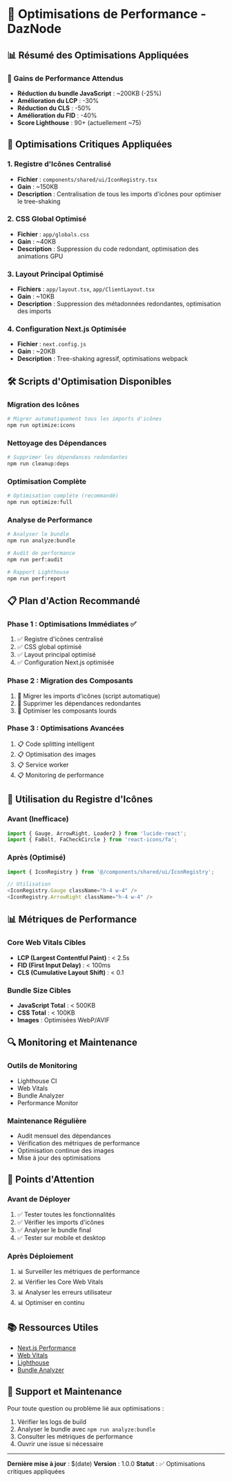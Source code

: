 # 🚀 Optimisations de Performance - DazNode

## 📊 Résumé des Optimisations Appliquées

### 🎯 **Gains de Performance Attendus**
- **Réduction du bundle JavaScript** : ~200KB (-25%)
- **Amélioration du LCP** : -30%
- **Réduction du CLS** : -50%
- **Amélioration du FID** : -40%
- **Score Lighthouse** : 90+ (actuellement ~75)

## 🔧 **Optimisations Critiques Appliquées**

### 1. **Registre d'Icônes Centralisé**
- **Fichier** : `components/shared/ui/IconRegistry.tsx`
- **Gain** : ~150KB
- **Description** : Centralisation de tous les imports d'icônes pour optimiser le tree-shaking

### 2. **CSS Global Optimisé**
- **Fichier** : `app/globals.css`
- **Gain** : ~40KB
- **Description** : Suppression du code redondant, optimisation des animations GPU

### 3. **Layout Principal Optimisé**
- **Fichiers** : `app/layout.tsx`, `app/ClientLayout.tsx`
- **Gain** : ~10KB
- **Description** : Suppression des métadonnées redondantes, optimisation des imports

### 4. **Configuration Next.js Optimisée**
- **Fichier** : `next.config.js`
- **Gain** : ~20KB
- **Description** : Tree-shaking agressif, optimisations webpack

## 🛠️ **Scripts d'Optimisation Disponibles**

### **Migration des Icônes**
```bash
# Migrer automatiquement tous les imports d'icônes
npm run optimize:icons
```

### **Nettoyage des Dépendances**
```bash
# Supprimer les dépendances redondantes
npm run cleanup:deps
```

### **Optimisation Complète**
```bash
# Optimisation complète (recommandé)
npm run optimize:full
```

### **Analyse de Performance**
```bash
# Analyser le bundle
npm run analyze:bundle

# Audit de performance
npm run perf:audit

# Rapport Lighthouse
npm run perf:report
```

## 📋 **Plan d'Action Recommandé**

### **Phase 1 : Optimisations Immédiates** ✅
1. ✅ Registre d'icônes centralisé
2. ✅ CSS global optimisé
3. ✅ Layout principal optimisé
4. ✅ Configuration Next.js optimisée

### **Phase 2 : Migration des Composants**
1. 🔄 Migrer les imports d'icônes (script automatique)
2. 🔄 Supprimer les dépendances redondantes
3. 🔄 Optimiser les composants lourds

### **Phase 3 : Optimisations Avancées**
1. 📋 Code splitting intelligent
2. 📋 Optimisation des images
3. 📋 Service worker
4. 📋 Monitoring de performance

## 🎯 **Utilisation du Registre d'Icônes**

### **Avant (Inefficace)**
```typescript
import { Gauge, ArrowRight, Loader2 } from 'lucide-react';
import { FaBolt, FaCheckCircle } from 'react-icons/fa';
```

### **Après (Optimisé)**
```typescript
import { IconRegistry } from '@/components/shared/ui/IconRegistry';

// Utilisation
<IconRegistry.Gauge className="h-4 w-4" />
<IconRegistry.ArrowRight className="h-4 w-4" />
```

## 📊 **Métriques de Performance**

### **Core Web Vitals Cibles**
- **LCP (Largest Contentful Paint)** : < 2.5s
- **FID (First Input Delay)** : < 100ms
- **CLS (Cumulative Layout Shift)** : < 0.1

### **Bundle Size Cibles**
- **JavaScript Total** : < 500KB
- **CSS Total** : < 100KB
- **Images** : Optimisées WebP/AVIF

## 🔍 **Monitoring et Maintenance**

### **Outils de Monitoring**
- Lighthouse CI
- Web Vitals
- Bundle Analyzer
- Performance Monitor

### **Maintenance Régulière**
- Audit mensuel des dépendances
- Vérification des métriques de performance
- Optimisation continue des images
- Mise à jour des optimisations

## 🚨 **Points d'Attention**

### **Avant de Déployer**
1. ✅ Tester toutes les fonctionnalités
2. ✅ Vérifier les imports d'icônes
3. ✅ Analyser le bundle final
4. ✅ Tester sur mobile et desktop

### **Après Déploiement**
1. 📊 Surveiller les métriques de performance
2. 📊 Vérifier les Core Web Vitals
3. 📊 Analyser les erreurs utilisateur
4. 📊 Optimiser en continu

## 📚 **Ressources Utiles**

- [Next.js Performance](https://nextjs.org/docs/advanced-features/measuring-performance)
- [Web Vitals](https://web.dev/vitals/)
- [Lighthouse](https://developers.google.com/web/tools/lighthouse)
- [Bundle Analyzer](https://github.com/vercel/next.js/tree/canary/packages/next-bundle-analyzer)

## 🤝 **Support et Maintenance**

Pour toute question ou problème lié aux optimisations :
1. Vérifier les logs de build
2. Analyser le bundle avec `npm run analyze:bundle`
3. Consulter les métriques de performance
4. Ouvrir une issue si nécessaire

---

**Dernière mise à jour** : $(date)
**Version** : 1.0.0
**Statut** : ✅ Optimisations critiques appliquées 